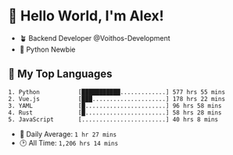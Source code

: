 # 👋 Hello World, I'm Alex!

- 🪴 Backend Developer @Voithos-Development
- 🐍 Python Newbie

## 💚 My Top Languages
```
1. Python           [███████████.............] 577 hrs 55 mins
2. Vue.js           [███.....................] 178 hrs 22 mins
3. YAML             [█.......................] 96 hrs 58 mins
4. Rust             [█.......................] 58 hrs 28 mins
5. JavaScript       [........................] 40 hrs 8 mins
```
- 💪 Daily Average: `1 hr 27 mins`
- 🕑 All Time: `1,206 hrs 14 mins`